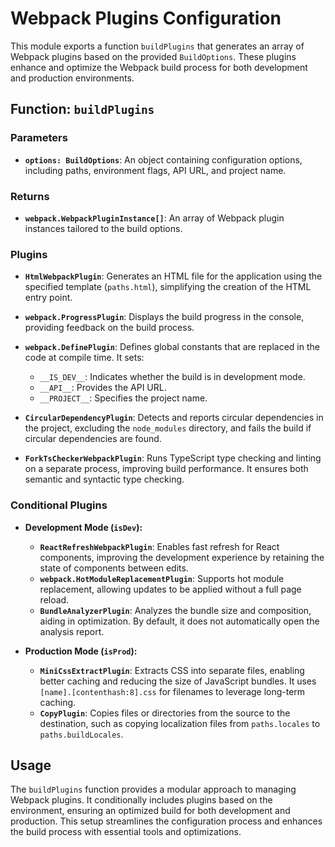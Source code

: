 # Webpack Plugins Configuration

This module exports a function `buildPlugins` that generates an array of Webpack plugins based on the provided `BuildOptions`. These plugins enhance and optimize the Webpack build process for both development and production environments.

## Function: `buildPlugins`

### Parameters

- **`options: BuildOptions`**: An object containing configuration options, including paths, environment flags, API URL, and project name.

### Returns

- **`webpack.WebpackPluginInstance[]`**: An array of Webpack plugin instances tailored to the build options.

### Plugins

- **`HtmlWebpackPlugin`**: Generates an HTML file for the application using the specified template (`paths.html`), simplifying the creation of the HTML entry point.

- **`webpack.ProgressPlugin`**: Displays the build progress in the console, providing feedback on the build process.

- **`webpack.DefinePlugin`**: Defines global constants that are replaced in the code at compile time. It sets:
    - `__IS_DEV__`: Indicates whether the build is in development mode.
    - `__API__`: Provides the API URL.
    - `__PROJECT__`: Specifies the project name.

- **`CircularDependencyPlugin`**: Detects and reports circular dependencies in the project, excluding the `node_modules` directory, and fails the build if circular dependencies are found.

- **`ForkTsCheckerWebpackPlugin`**: Runs TypeScript type checking and linting on a separate process, improving build performance. It ensures both semantic and syntactic type checking.

### Conditional Plugins

- **Development Mode (`isDev`):**
    - **`ReactRefreshWebpackPlugin`**: Enables fast refresh for React components, improving the development experience by retaining the state of components between edits.
    - **`webpack.HotModuleReplacementPlugin`**: Supports hot module replacement, allowing updates to be applied without a full page reload.
    - **`BundleAnalyzerPlugin`**: Analyzes the bundle size and composition, aiding in optimization. By default, it does not automatically open the analysis report.

- **Production Mode (`isProd`):**
    - **`MiniCssExtractPlugin`**: Extracts CSS into separate files, enabling better caching and reducing the size of JavaScript bundles. It uses `[name].[contenthash:8].css` for filenames to leverage long-term caching.
    - **`CopyPlugin`**: Copies files or directories from the source to the destination, such as copying localization files from `paths.locales` to `paths.buildLocales`.

## Usage

The `buildPlugins` function provides a modular approach to managing Webpack plugins. It conditionally includes plugins based on the environment, ensuring an optimized build for both development and production. This setup streamlines the configuration process and enhances the build process with essential tools and optimizations.

